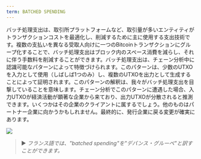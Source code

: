 ```yaml
---
term: BATCHED SPENDING
---
```


バッチ処理支出は、取引所プラットフォームなど、取引量が多いエンティティがトランザクションコストを最適化し、削減するために主に使用する支出技術です。複数の支払いを異なる受取人向けに一つのBitcoinトランザクションにグループ化することで、バッチ処理支出はブロック内のスペース消費を減らし、それに伴う手数料を削減することができます。バッチ処理支出は、チェーン分析中に認識可能なパターンによって特徴づけられます。このパターンは、少数のUTXOを入力として使用（しばしば1つのみ）し、複数のUTXOを出力として生成することによって証明されます。このパターンの解釈は、我々がバッチ処理支出を目撃していることを意味します。チェーン分析でこのパターンに遭遇した場合、入力UTXOが経済活動が顕著な企業から来ており、出力UTXOが分散されると推測できます。いくつかはその企業のクライアントに属するでしょう。他のものはパートナー企業に向かうかもしれません。最終的に、発行企業に戻る変更が確実にあります。

![](../../dictionnaire/assets/8.png)

> ► *フランス語では、"batched spending"を"デパンス・グルーペ"と訳すことができます。*